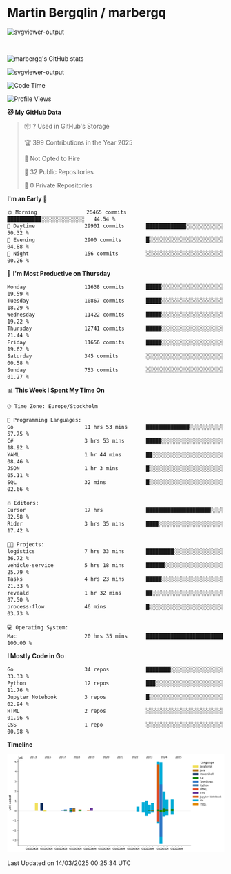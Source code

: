 # Martin Bergqlin / marbergq

![svgviewer-output](https://user-images.githubusercontent.com/2405410/206014777-22d41ecb-c24f-421d-b7d9-bba2cb5bb0de.svg)

<br>

<!--- [![Martin's Week](https://github-readme-stats.vercel.app/api/wakatime?username=marbergq&theme=dark)](https://github.com/anuraghazra/github-readme-stats) -->

![marbergq's GitHub stats](https://github-readme-stats.vercel.app/api?username=marbergq&count_private=true&show_icons=true)

![svgviewer-output](https://wakatime.com/badge/user/3f0a2069-6683-4e19-9a4a-7d21ea815067.svg)

<!--START_SECTION:waka-->
![Code Time](http://img.shields.io/badge/Code%20Time-4%2C907%20hrs%2010%20mins-blue)

![Profile Views](http://img.shields.io/badge/Profile%20Views-0-blue)

**🐱 My GitHub Data** 

> 📦 ? Used in GitHub's Storage 
 > 
> 🏆 399 Contributions in the Year 2025
 > 
> 🚫 Not Opted to Hire
 > 
> 📜 32 Public Repositories 
 > 
> 🔑 0 Private Repositories 
 > 
**I'm an Early 🐤** 

```text
🌞 Morning                26465 commits       ███████████░░░░░░░░░░░░░░   44.54 % 
🌆 Daytime                29901 commits       █████████████░░░░░░░░░░░░   50.32 % 
🌃 Evening                2900 commits        █░░░░░░░░░░░░░░░░░░░░░░░░   04.88 % 
🌙 Night                  156 commits         ░░░░░░░░░░░░░░░░░░░░░░░░░   00.26 % 
```
📅 **I'm Most Productive on Thursday** 

```text
Monday                   11638 commits       █████░░░░░░░░░░░░░░░░░░░░   19.59 % 
Tuesday                  10867 commits       █████░░░░░░░░░░░░░░░░░░░░   18.29 % 
Wednesday                11422 commits       █████░░░░░░░░░░░░░░░░░░░░   19.22 % 
Thursday                 12741 commits       █████░░░░░░░░░░░░░░░░░░░░   21.44 % 
Friday                   11656 commits       █████░░░░░░░░░░░░░░░░░░░░   19.62 % 
Saturday                 345 commits         ░░░░░░░░░░░░░░░░░░░░░░░░░   00.58 % 
Sunday                   753 commits         ░░░░░░░░░░░░░░░░░░░░░░░░░   01.27 % 
```


📊 **This Week I Spent My Time On** 

```text
🕑︎ Time Zone: Europe/Stockholm

💬 Programming Languages: 
Go                       11 hrs 53 mins      ██████████████░░░░░░░░░░░   57.75 % 
C#                       3 hrs 53 mins       █████░░░░░░░░░░░░░░░░░░░░   18.92 % 
YAML                     1 hr 44 mins        ██░░░░░░░░░░░░░░░░░░░░░░░   08.46 % 
JSON                     1 hr 3 mins         █░░░░░░░░░░░░░░░░░░░░░░░░   05.11 % 
SQL                      32 mins             █░░░░░░░░░░░░░░░░░░░░░░░░   02.66 % 

🔥 Editors: 
Cursor                   17 hrs              █████████████████████░░░░   82.58 % 
Rider                    3 hrs 35 mins       ████░░░░░░░░░░░░░░░░░░░░░   17.42 % 

🐱‍💻 Projects: 
logistics                7 hrs 33 mins       █████████░░░░░░░░░░░░░░░░   36.72 % 
vehicle-service          5 hrs 18 mins       ██████░░░░░░░░░░░░░░░░░░░   25.79 % 
Tasks                    4 hrs 23 mins       █████░░░░░░░░░░░░░░░░░░░░   21.33 % 
reveald                  1 hr 32 mins        ██░░░░░░░░░░░░░░░░░░░░░░░   07.50 % 
process-flow             46 mins             █░░░░░░░░░░░░░░░░░░░░░░░░   03.73 % 

💻 Operating System: 
Mac                      20 hrs 35 mins      █████████████████████████   100.00 % 
```

**I Mostly Code in Go** 

```text
Go                       34 repos            ████████░░░░░░░░░░░░░░░░░   33.33 % 
Python                   12 repos            ███░░░░░░░░░░░░░░░░░░░░░░   11.76 % 
Jupyter Notebook         3 repos             █░░░░░░░░░░░░░░░░░░░░░░░░   02.94 % 
HTML                     2 repos             ░░░░░░░░░░░░░░░░░░░░░░░░░   01.96 % 
CSS                      1 repo              ░░░░░░░░░░░░░░░░░░░░░░░░░   00.98 % 
```



**Timeline**

![Lines of Code chart](https://raw.githubusercontent.com/marbergq/marbergq/main/assets/bar_graph.png)


 Last Updated on 14/03/2025 00:25:34 UTC
<!--END_SECTION:waka-->
